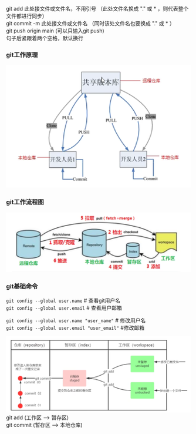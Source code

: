 git add 此处接文件或文件名，不用引号 （此处文件名换成 "." 或 * ，则代表整个文件都进行同步）  
git commit -m 此处接文件或文件名 （同时该处文件名也要换成 "." 或 *  ）  
git push origin main (可以只输入git push)  
句子后紧跟着两个空格，默认换行  
### git工作原理  
![alt text](image.png)  
### git工作流程图  
![alt text](image-1.png)  

### git基础命令  
`git config --global user.name` # 查看git用户名  
`git config --global user.email` # 查看用户邮箱  

`git config --global user.name "user_name"` # 修改用户名  
`git config --global user.email "user_email"` #修改邮箱  

![alt text](image-2.png)  
git add (工作区 --> 暂存区)  
git commit (暂存区 --> 本地仓库)  
